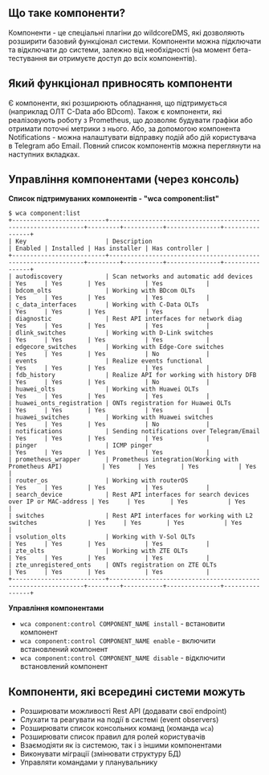 ## Що таке компоненти?
Компоненти - це спеціальні плагіни до wildcoreDMS, які дозволяють розширити базовий функціонал системи.
Компоненти можна підключати та відключати до системи, залежно від необхідності (на момент бета-тестування ви отримуєте доступ до всіх компонентів).

## Який функціонал привносять компоненти
Є компоненти, які розширюють обладнання, що підтримується (наприклад ОЛТ C-Data або BDcom).
Також є компоненти, які реалізовують роботу з Prometheus, що дозволяє будувати графіки або отримати поточні метрики з нього.
Або, за допомогою компонента Notifications - можна налаштувати відправку подій або дій користувача в Telegram або Email.
Повний список компонентів можна переглянути на наступних вкладках.

## Управління компонентами (через консоль)
**Список підтримуваних компонентів - "wca component:list"**
```shell
$ wca component:list
+--------------------------+---------------------------------------------------------------+---------+-----------+---------------+----------------+
| Key                      | Description                                                   | Enabled | Installed | Has installer | Has controller |
+--------------------------+---------------------------------------------------------------+---------+-----------+---------------+----------------+
| autodiscovery            | Scan networks and automatic add devices                       | Yes     | Yes       | Yes           | Yes            |
| bdcom_olts               | Working with BDcom OLTs                                       | Yes     | Yes       | Yes           | Yes            |
| c_data_interfaces        | Working with C-Data OLTs                                      | Yes     | Yes       | Yes           | Yes            |
| diagnostic               | Rest API interfaces for network diag                          | Yes     | Yes       | Yes           | Yes            |
| dlink_switches           | Working with D-Link switches                                  | Yes     | Yes       | Yes           | Yes            |
| edgecore_switches        | Working with Edge-Core switches                               | Yes     | Yes       | Yes           | No             |
| events                   | Realize events functional                                     | Yes     | Yes       | Yes           | Yes            |
| fdb_history              | Realize API for working with history DFB                      | Yes     | Yes       | Yes           | No             |
| huawei_olts              | Working with Huawei OLTs                                      | Yes     | Yes       | Yes           | Yes            |
| huawei_onts_registration | ONTs registration for Huawei OLTs                             | Yes     | Yes       | Yes           | Yes            |
| huawei_switches          | Working with Huawei switches                                  | Yes     | Yes       | Yes           | No             |
| notifications            | Sending notifications over Telegram/Email                     | Yes     | Yes       | Yes           | Yes            |
| pinger                   | ICMP pinger                                                   | Yes     | Yes       | Yes           | Yes            |
| prometheus_wrapper       | Prometheus integration(Working with Prometheus API)           | Yes     | Yes       | Yes           | Yes            |
| router_os                | Working with routerOS                                         | Yes     | Yes       | Yes           | Yes            |
| search_device            | Rest API interfaces for search devices over IP or MAC-address | Yes     | Yes       | Yes           | Yes            |
| switches                 | Rest API interfaces for working with L2 switches              | Yes     | Yes       | Yes           | Yes            |
| vsolution_olts           | Working with V-Sol OLTs                                       | Yes     | Yes       | Yes           | Yes            |
| zte_olts                 | Working with ZTE OLTs                                         | Yes     | Yes       | Yes           | Yes            |
| zte_unregistered_onts    | ONTs registration on ZTE OLTs                                 | Yes     | Yes       | Yes           | Yes            |
+--------------------------+---------------------------------------------------------------+---------+-----------+---------------+----------------+
```
**Управління компонентами**

* ```wca component:control COMPONENT_NAME install``` - встановити компонент
* ```wca component:control COMPONENT_NAME enable``` - включити встановлений компонент
* ```wca component:control COMPONENT_NAME disable``` - відключити встановлений компонент


## Компоненти, які всередині системи можуть
* Розширювати можливості Rest API (додавати свої endpoint)
* Слухати та реагувати на події в системі (event observers)
* Розширювати список консольних команд (команда `wca`)
* Розширювати список правил для ролей користувачів
* Взаємодіяти як із системою, так і з іншими компонентами
* Виконувати міграції (змінювати структуру БД)
* Управляти командами у планувальнику
